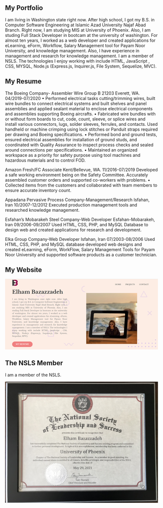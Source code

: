 

## My Portfolio

I am living in Washington state right now. After high school, I got my B.S. in Computer Software Engineering at Islamic Azad University Najaf Abad Branch. Right now, I am studying MIS at University of Phoenix. Also, I am studing Full Stack Developer in bootcam at the university of washington. For almost ten years, I worked as a web developer and created applications for eLearning, eForm, Workflow, Salary Management tool for Payam Noor University, and knowledge management. Also, I have experience in management and research for knowledge management. I am a member of NSLS. The technologies I enjoy working with include HTML, JavaScript , CSS, MYSQL, Node.js (Express.js, Inquirer.js, File System, Sequelize, MVC).

## My Resume

The Boeing Company- Assembler Wire Group B 21203		                                   Everett, WA. 04/2019-07/2020
•	Performed electrical tasks cutting/trimming wires, built wire bundles to connect electrical systems and built shelves and panel assemblies and applied sealant material to enclose electrical components and assemblies supporting Boeing aircrafts. 
•	Fabricated wire bundles with or without form boards to cut, code, count, sleeve, or splice wires and install various connectors, lugs, solder sleeves, ferrules, and contacts. Used handheld or machine crimping using lock stitches or Panduit straps required per drawing and Boeing specifications. 
•	Performed bond and ground tests, ensured electrical assemblies for installation of ground studs, and coordinated with Quality Assurance to inspect process checks and sealed around connections per specifications. 
•	Maintained an organized workspace as a priority for safety purpose using tool machines and hazardous materials and to control FOD. 

Amazon Fresh/FC Associate			                    Kent/Bellevue, WA. 11/2016-07/2019
Developed a safe working environment being on the Safety Committee. Accurately assembled 
customer orders and supported co-workers with problems. 
•	Collected items from the customers and collaborated with team members to ensure accurate inventory count. 

Appadana Pervasive Process Company-Management/Research			                   Isfahan, Iran 10/2007-12/2012
Executed production management tools and researched knowledge management.


Esfahan’s Mobarakeh Steel Company-Web Developer				           Esfahan-Mobarakeh, Iran 09/2006-09/2007
Used HTML, CSS, PHP, and MySQL Database to design web and created applications for research and development.

Elka Group Company-Web Developer				                                  Isfahan, Iran 07/2003-08/2006
Used HTML, CSS, PHP, and MySQL database developed web designs and created eLearning, 
eForm, WorkFlow, Salary Management Tools for Payam Noor University and supported 
software products as a customer technician.




## My Website

<img src="./img/myportfolio.png" alt="My Portfolio"></img>


## The NSLS Member
I am a member of the NSLS.

<img src="./img/NSLS.jpg" alt="My Portfolio"></img>

